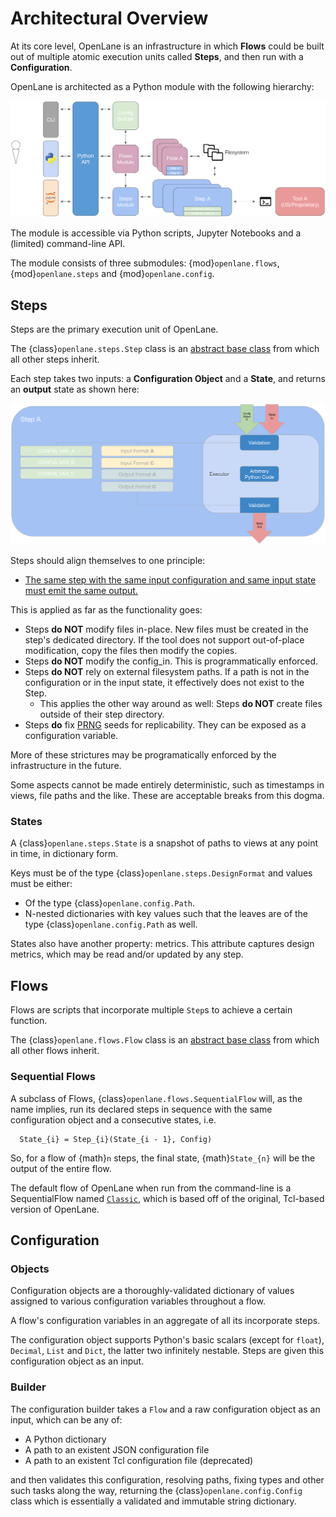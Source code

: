 # Architectural Overview
At its core level, OpenLane is an infrastructure in which **Flows** could be built
out of multiple atomic execution units called **Steps**, and then run with a
**Configuration**.

OpenLane is architected as a Python module with the following hierarchy:

![An architectural view of OpenLane since version 2.0](./architecture.png)

The module is accessible via Python scripts, Jupyter Notebooks and a (limited)
command-line API.

The module consists of three submodules: {mod}`openlane.flows`, {mod}`openlane.steps` and {mod}`openlane.config`.

## Steps
Steps are the primary execution unit of OpenLane.

The {class}`openlane.steps.Step` class is an [abstract base class](https://docs.python.org/3/glossary.html#term-abstract-base-class)
from which all other steps inherit. 

Each step takes two inputs: a **Configuration Object** and a **State**, and
returns an **output** state as shown here:

![Architectural view of an OpenLane step](./step.png)

Steps should align themselves to one principle:

* <u>The same step with the same input configuration and same input state must emit the same output.</u>

<a name="step-strictures"></a> This is applied as far as the functionality goes:

* Steps **do NOT** modify files in-place. New files must be created in the step's
  dedicated directory. If the tool does not support out-of-place modification,
  copy the files then modify the copies.
* Steps **do NOT** modify the config_in. This is programmatically enforced.
* Steps **do NOT** rely on external filesystem paths. If a path is not in the
  configuration or in the input state, it effectively does not exist to the Step.
    * This applies the other way around as well: Steps **do NOT** create files
    outside of their step directory.
* Steps **do** fix [PRNG](https://en.wikipedia.org/wiki/Pseudorandom_number_generator)
  seeds for replicability. They can be exposed as a configuration variable.

More of these strictures may be programatically enforced by the infrastructure in the future.

Some aspects cannot be made entirely deterministic, such as timestamps in views, file paths and the like. These are acceptable breaks from this dogma.

### States
A {class}`openlane.steps.State` is a snapshot of paths to views at any point in
time, in dictionary form.

Keys must be of the type {class}`openlane.steps.DesignFormat` and values must be
either:
* Of the type {class}`openlane.config.Path`.
* N-nested dictionaries with key values such that the leaves are of the type
  {class}`openlane.config.Path` as well.

States also have another property: metrics. This attribute captures design
metrics, which may be read and/or updated by any step.

## Flows
Flows are scripts that incorporate multiple `Step`s to achieve a certain
function.

The {class}`openlane.flows.Flow` class is an [abstract base class](https://docs.python.org/3/glossary.html#term-abstract-base-class)
from which all other flows inherit. 

### Sequential Flows
A subclass of Flows, {class}`openlane.flows.SequentialFlow` will, as the name
implies, run its declared steps in sequence with the same configuration object
and a consecutive states, i.e.

```{math}
  State_{i} = Step_{i}(State_{i - 1}, Config)
```

So, for a flow of {math}`n` steps, the final state, {math}`State_{n}` will be
the output of the entire flow.

The default flow of OpenLane when run from the command-line is a SequentialFlow
named [`Classic`](./flow_config_vars.md#classic), which is based off of the
original, Tcl-based version of OpenLane.

## Configuration
### Objects
Configuration objects are a thoroughly-validated dictionary of values assigned
to various configuration variables throughout a flow.

A flow's configuration variables in an aggregate of all its incorporate steps.

The configuration object supports Python's basic scalars (except for `float`),
`Decimal`, `List` and `Dict`, the latter two infinitely nestable. Steps are given
this configuration object as an input.

### Builder
The configuration builder takes a `Flow` and a raw configuration object as an
input, which can be any of:

* A Python dictionary
* A path to an existent JSON configuration file
* A path to an existent Tcl configuration file (deprecated)

and then validates this configuration, resolving paths, fixing types and
other such tasks along the way, returning the {class}`openlane.config.Config`
class which is essentially a validated and immutable string dictionary.
